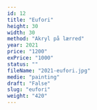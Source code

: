```yaml
---
id: 12
title: "Eufori"
height: 30
width: 30
method: "Akryl på lærred"
year: 2021
price: "1200"
exPrice: "1000"
status: ""
fileName: "2021-eufori.jpg"
medie: "painting"
draft: "False"
slug: "eufori"
weight: "420"
---
```

